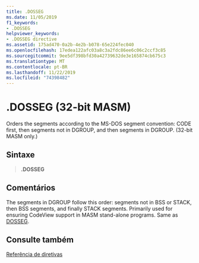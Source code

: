 ```yaml
---
title: .DOSSEG
ms.date: 11/05/2019
f1_keywords:
- .DOSSEG
helpviewer_keywords:
- .DOSSEG directive
ms.assetid: 175ad470-0a2b-4e2b-b078-65e224fec040
ms.openlocfilehash: 17edea122afc03a8c3a2fdc86ee6c06c2ccf3c85
ms.sourcegitcommit: 9ee5df398bfd30a42739632de3e165874cb675c3
ms.translationtype: MT
ms.contentlocale: pt-BR
ms.lasthandoff: 11/22/2019
ms.locfileid: "74398482"
---
```

# <a name="dosseg-32-bit-masm"></a>.DOSSEG (32-bit MASM)

Orders the segments according to the MS-DOS segment convention: CODE first, then segments not in DGROUP, and then segments in DGROUP. (32-bit MASM only.)

## <a name="syntax"></a>Sintaxe

> **.DOSSEG**

## <a name="remarks"></a>Comentários

The segments in DGROUP follow this order: segments not in BSS or STACK, then BSS segments, and finally STACK segments. Primarily used for ensuring CodeView support in MASM stand-alone programs. Same as [DOSSEG](../../assembler/masm/dosseg.md).

## <a name="see-also"></a>Consulte também

[Referência de diretivas](../../assembler/masm/directives-reference.md)
